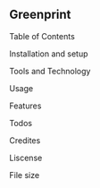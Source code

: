 ## Greenprint

Table of Contents

Installation and setup

Tools and Technology

Usage

Features

Todos

Credites

Liscense

File size
